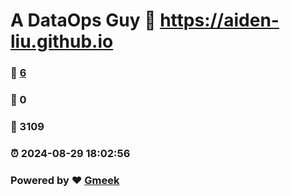 # A DataOps Guy :link: https://aiden-liu.github.io 
### :page_facing_up: [6](https://aiden-liu.github.io/tag.html) 
### :speech_balloon: 0 
### :hibiscus: 3109 
### :alarm_clock: 2024-08-29 18:02:56 
### Powered by :heart: [Gmeek](https://github.com/Meekdai/Gmeek)
